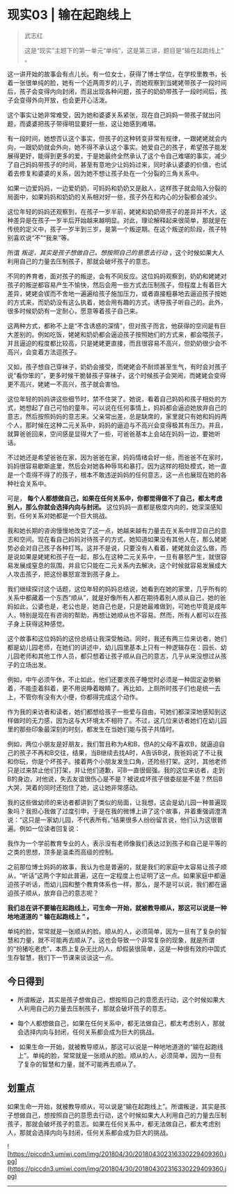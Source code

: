 # 现实03 | 输在起跑线上

> 武志红
> 
> 这是“现实”主题下的第一单元“单纯”，这是第三讲，题目是“输在起跑线上” 。

这一讲开始的故事会有点儿长。有一位女士，获得了博士学位，在学校里教书，长着一张很单纯的脸，她有一个近两周岁的儿子，而她观察到当姥姥带孩子一段时间后，孩子会变得内向封闭，而且出现各种问题，孩子的奶奶带孩子一段时间后，孩子会变得外向开放，也会更开心活泼。

这个事实让她非常难受，因为她和婆婆关系紧张，现在自己妈妈一带孩子就出问题，而婆婆把孩子带得明显要好一些，这让她感到难堪。

有一段时间，她想否认这个事实，但孩子的这种转变非常有规律，一跟姥姥就会内向，一跟奶奶就会外向，她不得不承认这个事实。她爱自己的孩子，希望孩子能发展得更好，能得到更多的爱，于是她最终全然承认了这个令自己难堪的事实，减少了自己妈妈带孩子的时间，甚至有意地少让妈妈过来，同时承认婆婆的价值，也试着去修复和婆婆的关系，因为她不想让孩子处在一个分裂的三角关系中。

如果一边爱妈妈，一边爱奶奶，可妈妈和奶奶又是敌人，这样孩子就会陷入分裂的局面中，如果妈妈和奶奶的关系相对好一些，孩子外在和内心的分裂都会减少。

这位年轻的妈妈还观察到，在孩子一岁半前，姥姥和奶奶带孩子的差异并不大，这种差异是在孩子一岁半后开始越来越明显。对此，理论解释起来很简单，那就是在传统的定义中，孩子一岁半到三岁，是第一个叛逆期。在这个叛逆的阶段，孩子特别喜欢说“不”“我来”等。

所谓 *叛逆，其实是孩子想做自己，想按照自己的意愿去行动* ，这个时候如果大人利用自己的力量去压制孩子，那就会破坏孩子的意志。

不同的养育者，面对孩子的叛逆，会有不同反应。这位妈妈观察到，奶奶和姥姥对孩子的叛逆都容易产生不愉快，然后会用一些方式去压制孩子，但程度上有着巨大差异，姥姥会锲而不舍地一遍遍给孩子施加压力，或者直接粗暴地去逼迫孩子按她的方式来，而奶奶没有这么执着，她会用有趣的方式，诱导孩子听自己的。此外，很多时候奶奶有一定耐心，愿意等着孩子自己来。

这两种方式，都称不上是“不含诱惑的深情”，但对孩子而言，他获得的空间是有巨大差别的。例如吃饭，姥姥和奶奶都会逼迫孩子按照她们的方式来，都会喂孩子，并且逼迫的程度都比较高，只是姥姥更直接，而且很容易不高兴，但奶奶很少会不高兴，会变着方法逗孩子。

又如，孩子想自己穿袜子，奶奶会接受，而姥姥会不耐烦甚至生气，有时会对孩子说“看你笨的”，更多时候干脆替孩子穿袜子，这个时候孩子会哭闹，而姥姥会变得更不高兴，姥姥一不高兴，孩子就会害怕。

这位年轻的妈妈讲这些细节时，禁不住哭了。她说，看着自己妈妈和孩子相处的方式，她想起了自己可怕的童年。可以说在任何事情上，妈妈都会逼迫她放弃自己的意志，然后按照妈妈的意志来。父亲常出差，总是缺席的，家里就只有她和妈妈两个人，那时候在这种二元关系中，妈妈的逼迫与不高兴会变得极其有压力。并且，就算爸爸回来，空间感是显得大了一些，可爸爸基本上会站在妈妈一边，要她听话。

不过她还是希望爸爸在家，因为爸爸在家，妈妈情绪会好一些，而爸爸不在家时，妈妈很容易歇斯底里，然后会对她各种辱骂和暴打。因为这样的相处模式，她一直是一个乖得不得了的孩子，根本不敢违逆妈妈的任何意志，这一点也展现在她的各种社会关系中。

可是， **每个人都想做自己，如果在任何关系中，你都觉得做不了自己，都太考虑别人，那么你就会选择内向与封闭。** 这位妈妈一直都是极度内向的，她深深感知到，任何关系对她都是一个巨大挑战。

我和她长期的咨询慢慢地改变了这一点，她越来越有力量去在关系中捍卫自己的意志和空间。现在看自己妈妈对待孩子的方式，她知道如果没有其他人在，那么姥姥势必会对自己孩子各种打骂。这并不是说，只要没有人看着，姥姥就会这么做，而是说如果是姥姥和孩子在一起，那么在这种二元关系中，一旦有暴怒产生，就很容易发展成窒息的氛围，并且它只能在二元关系内去解决，这个时候就容易发展成大人攻击孩子，把这份暴怒宣泄到孩子身上。

我们继续探讨这个话题，这位年轻的妈妈总结说，她看到在她的家里，几乎所有的关系中都藏着一个东西“顺从”，就是好像所有人都在期待着别人顺从自己，她的爸妈如此，公婆也是，老公也是，她自己也是，只是她最难做到，可她也毕竟是成年人，特别是现在有咨询的帮助，再想让她顺从也不容易。然而，所有人都可以在孩子身上获得这种感觉。

这个故事和这位妈妈的这份总结让我深受触动。同时，我还有两三位来访者，她们都是幼儿园老师，在她们的讲述中，幼儿园里基本上只有一种逻辑存在：园长、幼儿园老师和其他工作人员，都只想着让孩子顺从自己的意志，几乎从来没想过从孩子的立场出发。

例如，中午必须午休，不止如此，他们还要求孩子睡觉时必须是一种固定姿势躺着，不能歪着斜着，更不用说睁着眼睛了。再比如，上厕所时孩子们也是统一去上，不管你有没有大小便，你都得完成这个动作。

作为我的来访者和读者，她们都想给孩子一些爱与自由，可她们都深深地感知到这样做时的无力感，因为这与大环境太不相符了。不过，这几位来访者她们在幼儿园里的那些印象最深刻的时刻，都发生在当她们能与孩子共情时。

例如，两位小朋友是好朋友，我们暂且称为A和B，但A的父母不喜欢B，就逼迫自己的孩子不再和B交往，结果，当B继续去找A时，A告诉B说，我爸妈说了不让我和你玩，你是个坏孩子。接着两个小朋友发生口角，还险些打架。这时，其他老师只是过来禁止他们打架，并让他们道歉，可B一直很倔强。我的这位来访者，走到B的身边，对他说，失去友谊很伤心是不是？被说成坏孩子很委屈是不是？然后B大哭，哭着的同时还抱住了她，这让她非常感动。

我的这些做幼师的来访者都讲到了类似的局面，让我想，这会是幼儿园一种普遍现象吗？我担心我做了过度引申，于是在我的微博上讲了这个故事，并着重强调澄清说：“这只是一家幼儿园，不代表所有。”结果很多人纷纷留言说，他们认为这很普遍。例如一位读者回复说：

我作为一个学前教育专业的人，表示没有老师像我们表达过到孩子和自己是平等的之类的思想，顶多是温柔而高级的控制。

之前那位博士妈妈的故事，我认为也是普遍的，就是我们的家庭中太容易让孩子顺从，“听话”这两个字如此普遍，这在一定程度上也证明了这一点。如果家庭中都逼迫孩子听话，而幼儿园和整个教育体系也一样，那么，是不是可以说，我们都在逼迫孩子顺从，放弃自己的意志呢？

 **我们总在讲不要输在起跑线上，可生命一开始，就被教导顺从，那这可以说是一种地地道道的 “ 输在起跑线上 ” 。**

单纯的脸，常常就是一张顺从的脸。顺从的人，必须简单，因为一旦有了复杂的智慧和力量，就不可能再去顺从了。这也会导致一个非常复杂的现象，就是所谓的“扮猪吃老虎”，本质上复杂无比的人，却假装很简单，这是一种很有效的中国式生存智慧，我们下一节课来谈谈这一点。

## 今日得到

* 所谓叛逆，其实是孩子想做自己，想按照自己的意愿去行动，这个时候如果大人利用自己的力量去压制孩子，那就会破坏孩子的意志。

* 每个人都想做自己，如果在任何关系中，都无法做自己，都太考虑别人，那就会选择内向与封闭，任何关系都会成为巨大的挑战。

*  如果生命一开始，就被教导顺从，那这可以说是一种地地道道的“输在起跑线上”。单纯的脸，常常就是一张顺从的脸。顺从的人，必须简单，因为一旦有了复杂的智慧和力量，就不可能再去顺从了。

## 划重点

如果生命一开始，就被教导顺从，可以说是“输在起跑线上”。所谓叛逆，其实是孩子想做自己，想按照自己的意愿去行动，这个时候如果大人利用自己的力量去压制孩子，那就会破坏孩子的意志。如果在任何关系中，都无法做自己，都太考虑别人，那就会选择内向与封闭，任何关系都会成为巨大的挑战。

![https://piccdn3.umiwi.com/img/201804/30/201804302316330229409360.jpg](https://piccdn3.umiwi.com/img/201804/30/201804302316330229409360.jpg)

---

